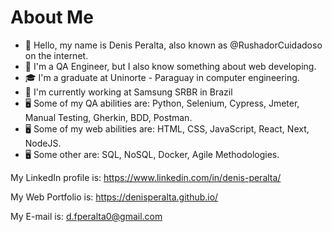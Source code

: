 # About Me

- 👋 Hello, my name is Denis Peralta, also known as @RushadorCuidadoso on the internet.
- 🌱 I'm a QA Engineer, but I also know something about web developing.
- 🎓 I'm a graduate at Uninorte - Paraguay in computer engineering.
- 🌃 I'm currently working at Samsung SRBR in Brazil
- :desktop_computer: Some of my QA abilities are: Python, Selenium, Cypress, Jmeter, Manual Testing, Gherkin, BDD, Postman.
- :desktop_computer: Some of my web abilities are: HTML, CSS, JavaScript, React, Next, NodeJS.
- :desktop_computer: Some other are: SQL, NoSQL, Docker, Agile Methodologies.

My LinkedIn profile is: https://www.linkedin.com/in/denis-peralta/

My Web Portfolio is: https://denisperalta.github.io/

My E-mail is: d.fperalta0@gmail.com

<!-- [![DenisPeralta's GitHub stats](https://github-readme-stats.vercel.app/api?username=denisperalta&show_icons=true&theme=github_dark)](https://github.com/anuraghazra/github-readme-stats) -->

<!---
[![Top Langs](https://github-readme-stats.vercel.app/api/top-langs/?username=RushCuidadoso&show_icons=true&theme=github_dark)](https://github.com/anuraghazra/github-readme-stats)
--->
<!---
RushCuidadoso/RushCuidadoso is a ✨ special ✨ repository because its `README.md` (this file) appears on your GitHub profile.
You can click the Preview link to take a look at your changes.
--->
